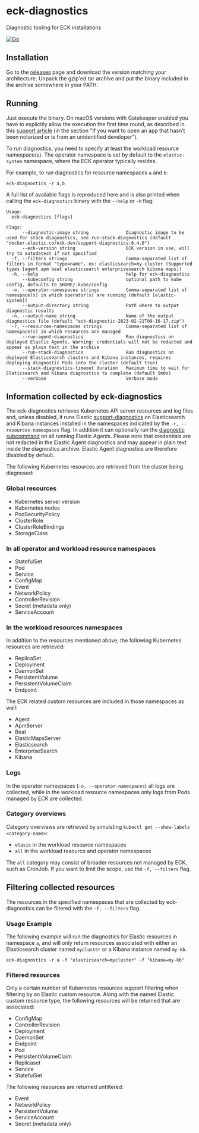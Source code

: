 # eck-diagnostics
Diagnostic tooling for ECK installations

[![Go](https://github.com/elastic/eck-diagnostics/actions/workflows/go.yml/badge.svg?branch=main)](https://github.com/elastic/eck-diagnostics/actions/workflows/go.yml)

## Installation

Go to the [releases](https://github.com/elastic/eck-diagnostics/releases) page and download the version matching your architecture. Unpack the gzip'ed tar archive and put the binary included in the archive somewhere in your PATH.


## Running

Just execute the binary. On macOS versions with Gatekeeper enabled you have to explicitly allow the execution the first time round, as described in this [support article](https://support.apple.com/en-us/HT202491) (in the section "If you want to open an app that hasn’t been notarized or is from an unidentified developer"). 

To run diagnostics, you need to specify at least the workload resource namespace(s). The operator namespace is set by default to the `elastic-system` namespace, where the ECK operator typically resides.

For example, to run diagnostics for resource namespaces `a` and `b`:
```shell
eck-diagnostics -r a,b
```

A full list of available flags is reproduced here and is also printed when calling the `eck-diagnostics` binary with the `--help` or `-h` flag:

```
Usage:
  eck-diagnostics [flags]

Flags:
      --diagnostic-image string              Diagnostic image to be used for stack diagnostics, see run-stack-diagnostics (default "docker.elastic.co/eck-dev/support-diagnostics:8.4.0")
      --eck-version string                   ECK version in use, will try to autodetect if not specified
  -f, --filters strings                      Comma-separated list of filters in format "type=name". ex: elasticsearch=my-cluster (Supported types [agent apm beat elasticsearch enterprisesearch kibana maps])
  -h, --help                                 help for eck-diagnostics
      --kubeconfig string                    optional path to kube config, defaults to $HOME/.kube/config
  -o, --operator-namespaces strings          Comma-separated list of namespace(s) in which operator(s) are running (default [elastic-system])
      --output-directory string              Path where to output diagnostic results
  -n, --output-name string                   Name of the output diagnostics file (default "eck-diagnostic-2023-02-21T09-16-17.zip")
  -r, --resources-namespaces strings         Comma-separated list of namespace(s) in which resources are managed
      --run-agent-diagnostics                Run diagnostics on deployed Elastic Agents. Warning: credentials will not be redacted and appear as plain text in the archive
      --run-stack-diagnostics                Run diagnostics on deployed Elasticsearch clusters and Kibana instances, requires deploying diagnostic Pods into the cluster (default true)
      --stack-diagnostics-timeout duration   Maximum time to wait for Elaticsearch and Kibana diagnostics to complete (default 5m0s)
      --verbose                              Verbose mode
```

## Information collected by eck-diagnostics

The eck-diagnostics retrieves Kubernetes API server resources and log files and, unless disabled, it runs Elastic [support-diagnostics](https://github.com/elastic/support-diagnostics) on Elasticsearch and Kibana instances installed in the namespaces indicated by the `-r, --resources-namespaces` flag. In addition it can optionally run the [diagnostic subcommand](https://www.elastic.co/guide/en/fleet/current/elastic-agent-cmd-options.html#elastic-agent-diagnostics-command) on all running Elastic Agents. Please note that credentials are not redacted in the Elastic Agent diagnostics and may appear in plain text inside the diagnostics archive. Elastic Agent diagnostics are therefore disabled by default.

The following Kubernetes resources are retrieved from the cluster being diagnosed:

### Global resources
* Kubernetes server version
* Kubernetes nodes
* PodSecurityPolicy
* ClusterRole
* ClusterRoleBindings
* StorageClass

### In all operator and workload resource namespaces 
* StatefulSet
* Pod
* Service
* ConfigMap
* Event
* NetworkPolicy
* ControllerRevision
* Secret (metadata only)
* ServiceAccount

### In the workload resources namespaces
In addition to the resources mentioned above, the following Kubernetes resources are retrieved:
* ReplicaSet
* Deployment
* DaemonSet
* PersistentVolume
* PersistentVolumeClaim
* Endpoint

The ECK related custom resources are included in those namespaces as well: 
* Agent
* ApmServer
* Beat
* ElasticMapsServer
* Elasticsearch
* EnterpriseSearch
* Kibana

### Logs
In the operator namespaces (`-o, --operator-namespaces`) all logs are collected, while in the workload resource namespaces only logs from Pods managed by ECK are collected.

### Category overviews
Category overviews are retrieved by simulating `kubectl get --show-labels <category-name>`:
* `elasic` in the workload resource namespaces
* `all` in the workload resource and operator namespaces

The `all` category may consist of broader resources not managed by ECK, such as CronJob. If you want to limit the scope, use the `-f, --filters` flag.

## Filtering collected resources

The resources in the specified namespaces that are collected by eck-diagnostics can be filtered with the `-f, --filters` flag.

### Usage Example

The following example will run the diagnostics for Elastic resources in namespace `a`, and will only return resources associated with either an Elasticsearch cluster named `mycluster` or a Kibana instance named `my-kb`.

```shell
eck-diagnostics -r a -f "elasticsearch=mycluster" -f "kibana=my-kb"
```

### Filtered resources

Only a certain number of Kubernetes resources support filtering when filtering by an Elastic custom resource.  Along with the named Elastic custom resource type, the following resources will be returned that are associated:

* ConfigMap
* ControllerRevision
* Deployment
* DaemonSet
* Endpoint
* Pod
* PersistentVolumeClaim
* Replicaset
* Service
* StatefulSet

The following resources are returned unfiltered:

* Event
* NetworkPolicy
* PersistentVolume
* ServiceAccount
* Secret (metadata only)

